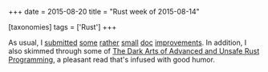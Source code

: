 +++
date = 2015-08-20
title = "Rust week of 2015-08-14"

[taxonomies]
tags = ['Rust']
+++

As usual, I [submitted][] [some][] [rather][] [small][] [doc][]
[improvements]. In addition, I also skimmed through some of [The Dark
Arts of Advanced and Unsafe Rust Programming], a pleasant read that's
infused with good humor.

  [submitted]: https://github.com/rust-lang/rust/pull/27903
  [some]: https://github.com/rust-lang/rust/pull/27904
  [rather]: https://github.com/rust-lang/rust/pull/27905
  [small]: https://github.com/rust-lang/rust/pull/27920
  [doc]: https://github.com/rust-lang/rust/pull/27921
  [improvements]: https://github.com/rust-lang/rust/pull/27922
  [The Dark Arts of Advanced and Unsafe Rust Programming]: https://doc.rust-lang.org/nightly/nomicon
